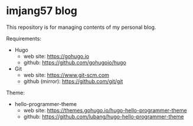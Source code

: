 # imjang57 blog

This repository is for managing contents of my personal blog.

Requirements:

* Hugo
    - web site: https://gohugo.io
    - github: https://github.com/gohugoio/hugo
* Git
    - web site: https://www.git-scm.com
    - github (mirror): https://github.com/git/git

Theme:

* hello-programmer-theme
    - web site: https://themes.gohugo.io/hugo-hello-programmer-theme
    - github: https://github.com/lubang/hugo-hello-programmer-theme

